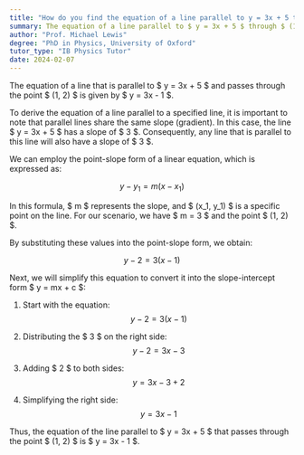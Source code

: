 ```yaml
---
title: "How do you find the equation of a line parallel to y = 3x + 5 through (1, 2)?"
summary: The equation of a line parallel to $ y = 3x + 5 $ through $ (1, 2) $ is $ y = 3x - 1 $.
author: "Prof. Michael Lewis"
degree: "PhD in Physics, University of Oxford"
tutor_type: "IB Physics Tutor"
date: 2024-02-07
---
```


The equation of a line that is parallel to $ y = 3x + 5 $ and passes through the point $ (1, 2) $ is given by $ y = 3x - 1 $.

To derive the equation of a line parallel to a specified line, it is important to note that parallel lines share the same slope (gradient). In this case, the line $ y = 3x + 5 $ has a slope of $ 3 $. Consequently, any line that is parallel to this line will also have a slope of $ 3 $.

We can employ the point-slope form of a linear equation, which is expressed as:

$$
y - y_1 = m(x - x_1)
$$

In this formula, $ m $ represents the slope, and $ (x_1, y_1) $ is a specific point on the line. For our scenario, we have $ m = 3 $ and the point $ (1, 2) $.

By substituting these values into the point-slope form, we obtain:

$$
y - 2 = 3(x - 1)
$$

Next, we will simplify this equation to convert it into the slope-intercept form $ y = mx + c $:

1. Start with the equation:
   $$
   y - 2 = 3(x - 1)
   $$

2. Distributing the $ 3 $ on the right side:
   $$
   y - 2 = 3x - 3
   $$

3. Adding $ 2 $ to both sides:
   $$
   y = 3x - 3 + 2
   $$

4. Simplifying the right side:
   $$
   y = 3x - 1
   $$

Thus, the equation of the line parallel to $ y = 3x + 5 $ that passes through the point $ (1, 2) $ is $ y = 3x - 1 $.
    